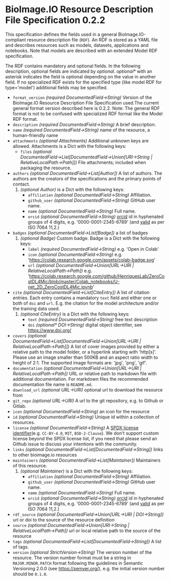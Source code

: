 # BioImage.IO Resource Description File Specification 0.2.2
This specification defines the fields used in a general BioImage.IO-compliant resource description file (`RDF`).
An RDF is stored as a YAML file and describes resources such as models, datasets, applications and notebooks. 
Note that models are described with an extended Model RDF specification.

The RDF contains mandatory and optional fields. In the following description, optional fields are indicated by 
_optional_. _optional*_ with an asterisk indicates the field is optional depending on the value in another field.
If no specialized RDF exists for the specified type (like model RDF for type='model') additional fields may be 
specified.

* <a id="format_version"></a>`format_version` _(required DocumentedField→String)_ Version of the BioImage.IO Resource Description File Specification used.The current general format version described here is 0.2.2. Note: The general RDF format is not to be confused with specialized RDF format like the Model RDF format.
* <a id="description"></a>`description` _(required DocumentedField→String)_ A brief description.
* <a id="name"></a>`name` _(required DocumentedField→String)_ name of the resource, a human-friendly name
* <a id="attachments"></a>`attachments` _(optional Attachments)_ Additional unknown keys are allowed. Attachments is a Dict with the following keys:
    * <a id="attachments:files"></a>`files` _(optional DocumentedField→List\[DocumentedField→Union\[URI→String | RelativeLocalPath→Path\]\])_ File attachments; included when packaging the resource.
* <a id="authors"></a>`authors` _(optional DocumentedField→List\[Author\])_ A list of authors. The authors are the creators of the specifications and the primary points of contact.
    1.  _(optional Author)_   is a Dict with the following keys:
        * <a id="authors:affiliation"></a>`affiliation` _(optional DocumentedField→String)_ Affiliation.
        * <a id="authors:github_user"></a>`github_user` _(optional DocumentedField→String)_ GitHub user name.
        * <a id="authors:name"></a>`name` _(optional DocumentedField→String)_ Full name.
        * <a id="authors:orcid"></a>`orcid` _(optional DocumentedField→String)_ [orcid](https://support.orcid.org/hc/en-us/sections/360001495313-What-is-ORCID) id in hyphenated groups of 4 digits, e.g. '0000-0001-2345-6789' (and [valid](https://support.orcid.org/hc/en-us/articles/360006897674-Structure-of-the-ORCID-Identifier) as per ISO 7064 11,2.)
* <a id="badges"></a>`badges` _(optional DocumentedField→List\[Badge\])_ a list of badges
    1.  _(optional Badge)_ Custom badge. Badge is a Dict with the following keys:
        * <a id="badges:label"></a>`label` _(required DocumentedField→String)_ e.g. 'Open in Colab'
        * <a id="badges:icon"></a>`icon` _(optional DocumentedField→String)_ e.g. 'https://colab.research.google.com/assets/colab-badge.svg'
        * <a id="badges:url"></a>`url` _(optional DocumentedField→Union\[URL→URI | RelativeLocalPath→Path\])_ e.g. 'https://colab.research.google.com/github/HenriquesLab/ZeroCostDL4Mic/blob/master/Colab_notebooks/U-net_2D_ZeroCostDL4Mic.ipynb'
* <a id="cite"></a>`cite` _(optional DocumentedField→List\[CiteEntry\])_ A list of citation entries.
    Each entry contains a mandatory `text` field and either one or both of `doi` and `url`.
    E.g. the citation for the model architecture and/or the training data used.
    1.  _(optional CiteEntry)_   is a Dict with the following keys:
        * <a id="cite:text"></a>`text` _(required DocumentedField→String)_ free text description
        * <a id="cite:doi"></a>`doi` _(optional* DOI→String)_ digital object identifier, see https://www.doi.org/
* <a id="covers"></a>`covers` _(optional DocumentedField→List\[DocumentedField→Union\[URL→URI | RelativeLocalPath→Path\]\])_ A list of cover images provided by either a relative path to the model folder, or a hyperlink starting with 'http[s]'. Please use an image smaller than 500KB and an aspect ratio width to height of 2:1. The supported image formats are: 'jpg', 'png', 'gif'.
* <a id="documentation"></a>`documentation` _(optional DocumentedField→Union\[URL→URI | RelativeLocalPath→Path\])_ URL or relative path to markdown file with additional documentation. For markdown files the recommended documentation file name is `README.md`.
* <a id="download_url"></a>`download_url` _(optional URL→URI)_ optional url to download the resource from
* <a id="git_repo"></a>`git_repo` _(optional URL→URI)_ A url to the git repository, e.g. to Github or Gitlab.
* <a id="icon"></a>`icon` _(optional DocumentedField→String)_ an icon for the resource
* <a id="id"></a>`id` _(optional DocumentedField→String)_ Unique id within a collection of resources.
* <a id="license"></a>`license` _(optional DocumentedField→String)_ A [SPDX license identifier](https://spdx.org/licenses/)(e.g. `CC-BY-4.0`, `MIT`, `BSD-2-Clause`). We don't support custom license beyond the SPDX license list, if you need that please send an Github issue to discuss your intentions with the community.
* <a id="links"></a>`links` _(optional DocumentedField→List\[DocumentedField→String\])_ links to other bioimage.io resources
* <a id="maintainers"></a>`maintainers` _(optional DocumentedField→List\[Maintainer\])_ Maintainers of this resource.
    1.  _(optional Maintainer)_   is a Dict with the following keys:
        * <a id="maintainers:affiliation"></a>`affiliation` _(optional DocumentedField→String)_ Affiliation.
        * <a id="maintainers:github_user"></a>`github_user` _(optional DocumentedField→String)_ GitHub user name.
        * <a id="maintainers:name"></a>`name` _(optional DocumentedField→String)_ Full name.
        * <a id="maintainers:orcid"></a>`orcid` _(optional DocumentedField→String)_ [orcid](https://support.orcid.org/hc/en-us/sections/360001495313-What-is-ORCID) id in hyphenated groups of 4 digits, e.g. '0000-0001-2345-6789' (and [valid](https://support.orcid.org/hc/en-us/articles/360006897674-Structure-of-the-ORCID-Identifier) as per ISO 7064 11,2.)
* <a id="rdf_source"></a>`rdf_source` _(optional DocumentedField→Union\[URL→URI | DOI→String\])_ url or doi to the source of the resource definition
* <a id="source"></a>`source` _(optional DocumentedField→Union\[URI→String | RelativeLocalPath→Path\])_ url or local relative path to the source of the resource
* <a id="tags"></a>`tags` _(optional DocumentedField→List\[DocumentedField→String\])_ A list of tags.
* <a id="version"></a>`version` _(optional StrictVersion→String)_ The version number of the resource. The version number format must be a string in `MAJOR.MINOR.PATCH` format following the guidelines in Semantic Versioning 2.0.0 (see https://semver.org/), e.g. the initial version number should be `0.1.0`.

